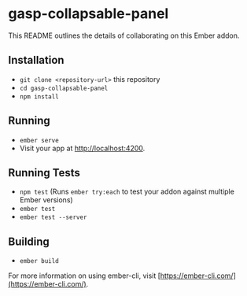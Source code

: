 # gasp-collapsable-panel

This README outlines the details of collaborating on this Ember addon.

## Installation

* `git clone <repository-url>` this repository
* `cd gasp-collapsable-panel`
* `npm install`

## Running

* `ember serve`
* Visit your app at [http://localhost:4200](http://localhost:4200).

## Running Tests

* `npm test` (Runs `ember try:each` to test your addon against multiple Ember versions)
* `ember test`
* `ember test --server`

## Building

* `ember build`

For more information on using ember-cli, visit [https://ember-cli.com/](https://ember-cli.com/).
